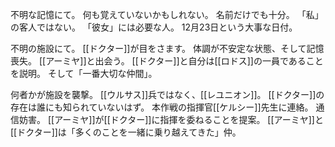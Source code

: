 不明な記憶にて。
何も覚えていないかもしれない。
名前だけでも十分。
「私」の客人ではない。
「彼女」には必要な人。
12月23日という大事な日付。

不明の施設にて。
[[ドクター]]が目をさます。
体調が不安定な状態、そして記憶喪失。
[[アーミヤ]]と出会う。
[[ドクター]]と自分は[[ロドス]]の一員であることを説明。
そして「一番大切な仲間」。

何者かが施設を襲撃。
[[ウルサス]]兵ではなく、[[レユニオン]]。
[[ドクター]]の存在は誰にも知られていないはず。
本作戦の指揮官[[ケルシー]]先生に連絡。
通信妨害。
[[アーミヤ]]が[[ドクター]]に指揮を委ねることを提案。
[[アーミヤ]]と[[ドクター]]は「多くのことを一緒に乗り越えてきた」仲。